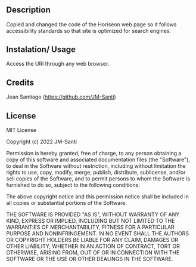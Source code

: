 # <Horiseon-Page>

## Description

Copied and changed the code of the Horiseon web page so it follows accessibility standards so that site is optimized for search engines.

## Instalation/ Usage

Access the URl through any web browser.

## Credits

Jean Santiago (https://github.com/JM-Santi)

## License

MIT License

Copyright (c) 2022 JM-Santi

Permission is hereby granted, free of charge, to any person obtaining a copy of this software and associated documentation files (the "Software"), to deal in the Software without restriction, including without limitation the rights to use, copy, modify, merge, publish, distribute, sublicense, and/or sell copies of the Software, and to permit persons to whom the Software is furnished to do so, subject to the following conditions:

The above copyright notice and this permission notice shall be included in all copies or substantial portions of the Software.

THE SOFTWARE IS PROVIDED "AS IS", WITHOUT WARRANTY OF ANY KIND, EXPRESS OR IMPLIED, INCLUDING BUT NOT LIMITED TO THE WARRANTIES OF MERCHANTABILITY, FITNESS FOR A PARTICULAR PURPOSE AND NONINFRINGEMENT. IN NO EVENT SHALL THE AUTHORS OR COPYRIGHT HOLDERS BE LIABLE FOR ANY CLAIM, DAMAGES OR OTHER LIABILITY, WHETHER IN AN ACTION OF CONTRACT, TORT OR OTHERWISE, ARISING FROM, OUT OF OR IN CONNECTION WITH THE SOFTWARE OR THE USE OR OTHER DEALINGS IN THE SOFTWARE.
